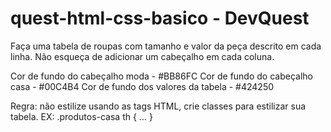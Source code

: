 # quest-html-css-basico - DevQuest

Faça uma tabela de roupas com tamanho e valor da peça descrito em cada linha.
Não esqueça de adicionar um cabeçalho em cada coluna.

Cor de fundo do cabeçalho moda - #BB86FC
Cor de fundo do cabeçalho casa - #00C4B4
Cor de fundo dos valores da tabela - #424250

Regra: não estilize usando as tags HTML, crie classes para estilizar sua tabela.
EX: .produtos-casa th { … }
